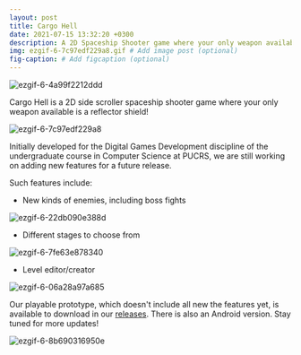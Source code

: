 ```yaml
---
layout: post
title: Cargo Hell
date: 2021-07-15 13:32:20 +0300
description: A 2D Spaceship Shooter game where your only weapon available is a reflective shield!
img: ezgif-6-7c97edf229a8.gif # Add image post (optional)
fig-caption: # Add figcaption (optional)
---
```

![ezgif-6-4a99f2212ddd](https://user-images.githubusercontent.com/42148950/125673739-bf042005-523b-42a8-aebc-ca4b1cbf6d36.gif)

Cargo Hell is a 2D side scroller spaceship shooter game where your only weapon available is a reflector shield!

![ezgif-6-7c97edf229a8](https://user-images.githubusercontent.com/42148950/125674330-5d789b52-fb66-40e8-89c7-f7b70c520a21.gif)

Initially developed for the Digital Games Development discipline of the undergraduate course in Computer Science at PUCRS, we are still working on adding new features for a future release.

Such features include:
 - New kinds of enemies, including boss fights
 
 ![ezgif-6-22db090e388d](https://user-images.githubusercontent.com/42148950/125676671-984bcdf8-73de-419c-94e3-4defd8bb176b.gif)

 - Different stages to choose from

![ezgif-6-7fe63e878340](https://user-images.githubusercontent.com/42148950/125673506-d3e1614e-b199-49ee-9797-6356ac07d413.gif)

 - Level editor/creator

![ezgif-6-06a28a97a685](https://user-images.githubusercontent.com/42148950/125694085-7a94ac2c-6497-44c6-8a88-7ffc1a689f1e.gif)

Our playable prototype, which doesn't include all new the features yet, is available to download in our [releases](https://github.com/Diogo45/CargoHell/releases). There is also an Android version.
Stay tuned for more updates!

![ezgif-6-8b690316950e](https://user-images.githubusercontent.com/42148950/125678765-04beaa2a-54f4-4f1a-b519-b3f272da13e9.gif)
